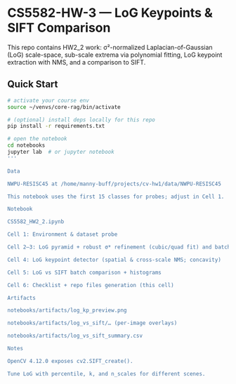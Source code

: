 # CS5582-HW-3 — LoG Keypoints & SIFT Comparison

This repo contains HW2_2 work: σ²-normalized Laplacian-of-Gaussian (LoG) scale-space, sub-scale extrema via polynomial fitting, LoG keypoint extraction with NMS, and a comparison to SIFT.

## Quick Start

```bash
# activate your course env
source ~/venvs/core-rag/bin/activate

# (optional) install deps locally for this repo
pip install -r requirements.txt

# open the notebook
cd notebooks
jupyter lab  # or jupyter notebook
'''

Data

NWPU-RESISC45 at /home/manny-buff/projects/cv-hw1/data/NWPU-RESISC45

This notebook uses the first 15 classes for probes; adjust in Cell 1.

Notebook

CS5582_HW2_2.ipynb

Cell 1: Environment & dataset probe

Cell 2–3: LoG pyramid + robust σ* refinement (cubic/quad fit) and batch probe

Cell 4: LoG keypoint detector (spatial & cross-scale NMS; concavity)

Cell 5: LoG vs SIFT batch comparison + histograms

Cell 6: Checklist + repo files generation (this cell)

Artifacts

notebooks/artifacts/log_kp_preview.png

notebooks/artifacts/log_vs_sift/… (per-image overlays)

notebooks/artifacts/log_vs_sift_summary.csv

Notes

OpenCV 4.12.0 exposes cv2.SIFT_create().

Tune LoG with percentile, k, and n_scales for different scenes.
